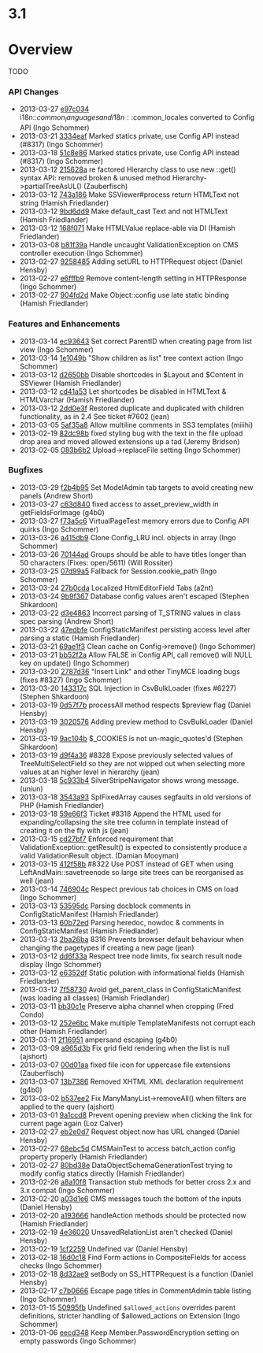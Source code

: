 # 3.1

# Overview

TODO


### API Changes

 * 2013-03-27 [e97c034](https://github.com/silverstripe/sapphire/commit/e97c034) i18n::$common_languages and i18n::$common_locales converted to Config API (Ingo Schommer)
 * 2013-03-21 [3334eaf](https://github.com/silverstripe/sapphire/commit/3334eaf) Marked statics private, use Config API instead (#8317) (Ingo Schommer)
 * 2013-03-18 [51c8e86](https://github.com/silverstripe/silverstripe-cms/commit/51c8e86) Marked statics private, use Config API instead (#8317) (Ingo Schommer)
 * 2013-03-12 [215628a](https://github.com/silverstripe/sapphire/commit/215628a) re factored Hierarchy class to use new ::get() syntax API: removed broken & unused method Hierarchy-&gt;partialTreeAsUL() (Zauberfisch)
 * 2013-03-12 [743a186](https://github.com/silverstripe/sapphire/commit/743a186) Make SSViewer#process return HTMLText not string (Hamish Friedlander)
 * 2013-03-12 [9bd6dd9](https://github.com/silverstripe/sapphire/commit/9bd6dd9) Make default_cast Text and not HTMLText (Hamish Friedlander)
 * 2013-03-12 [168f071](https://github.com/silverstripe/sapphire/commit/168f071) Make HTMLValue replace-able via DI (Hamish Friedlander)
 * 2013-03-08 [b81f39a](https://github.com/silverstripe/sapphire/commit/b81f39a) Handle uncaught ValidationException on CMS controller execution (Ingo Schommer)
 * 2013-02-27 [9258485](https://github.com/silverstripe/sapphire/commit/9258485) Adding setURL to HTTPRequest object (Daniel Hensby)
 * 2013-02-27 [e6fffb9](https://github.com/silverstripe/sapphire/commit/e6fffb9) Remove content-length setting in HTTPResponse (Ingo Schommer)
 * 2013-02-27 [904fd2d](https://github.com/silverstripe/sapphire/commit/904fd2d) Make Object::config use late static binding (Hamish Friedlander)

### Features and Enhancements

 * 2013-03-14 [ec93643](https://github.com/silverstripe/silverstripe-cms/commit/ec93643) Set correct ParentID when creating page from list view (Ingo Schommer)
 * 2013-03-14 [1e1049b](https://github.com/silverstripe/silverstripe-cms/commit/1e1049b) "Show children as list" tree context action (Ingo Schommer)
 * 2013-03-12 [d2650bb](https://github.com/silverstripe/sapphire/commit/d2650bb) Disable shortcodes in $Layout and $Content in SSViewer (Hamish Friedlander)
 * 2013-03-12 [cd41a53](https://github.com/silverstripe/sapphire/commit/cd41a53) Let shortcodes be disabled in HTMLText & HTMLVarchar (Hamish Friedlander)
 * 2013-03-12 [2dd0e3f](https://github.com/silverstripe/silverstripe-cms/commit/2dd0e3f) Restored duplicate and duplicated with children functionality, as in 2.4 See ticket #7602 (jean)
 * 2013-03-05 [5af35a8](https://github.com/silverstripe/sapphire/commit/5af35a8) Allow multiline comments in SS3 templates (miiihi)
 * 2013-02-19 [82dc98b](https://github.com/silverstripe/sapphire/commit/82dc98b) fixed styling bug with the text in the file upload drop area and moved allowed extensions up a tad (Jeremy Bridson)
 * 2013-02-05 [083b6b2](https://github.com/silverstripe/sapphire/commit/083b6b2) Upload-&gt;replaceFile setting (Ingo Schommer)

### Bugfixes

 * 2013-03-29 [f2b4b95](https://github.com/silverstripe/sapphire/commit/f2b4b95) Set ModelAdmin tab targets to avoid creating new panels (Andrew Short)
 * 2013-03-27 [c63d840](https://github.com/silverstripe/sapphire/commit/c63d840) fixed access to asset_preview_width in getFieldsForImage (g4b0)
 * 2013-03-27 [f73a5c6](https://github.com/silverstripe/silverstripe-cms/commit/f73a5c6) VirtualPageTest memory errors due to Config API quirks (Ingo Schommer)
 * 2013-03-26 [a415db9](https://github.com/silverstripe/sapphire/commit/a415db9) Clone Config_LRU incl. objects in array (Ingo Schommer)
 * 2013-03-26 [70144ad](https://github.com/silverstripe/sapphire/commit/70144ad) Groups should be able to have titles longer than 50 characters (Fixes: open/5611) (Will Rossiter)
 * 2013-03-25 [07d99a5](https://github.com/silverstripe/sapphire/commit/07d99a5) Fallback for Session.cookie_path (Ingo Schommer)
 * 2013-03-24 [27b0cda](https://github.com/silverstripe/sapphire/commit/27b0cda) Localized HtmlEditorField Tabs (a2nt)
 * 2013-03-24 [9b9f367](https://github.com/silverstripe/sapphire/commit/9b9f367) Database config values aren't escaped (Stephen Shkardoon)
 * 2013-03-22 [d3e4863](https://github.com/silverstripe/sapphire/commit/d3e4863) Incorrect parsing of T_STRING values in class spec parsing (Andrew Short)
 * 2013-03-22 [47edbfe](https://github.com/silverstripe/sapphire/commit/47edbfe) ConfigStaticManifest persisting access level after parsing a static (Hamish Friedlander)
 * 2013-03-21 [69ae1f3](https://github.com/silverstripe/sapphire/commit/69ae1f3) Clean cache on Config-&gt;remove() (Ingo Schommer)
 * 2013-03-21 [bb52f2a](https://github.com/silverstripe/sapphire/commit/bb52f2a) Allow FALSE in Config API, call remove() will NULL key on update() (Ingo Schommer)
 * 2013-03-20 [2787d36](https://github.com/silverstripe/sapphire/commit/2787d36) "Insert Link" and other TinyMCE loading bugs (fixes #8327) (Ingo Schommer)
 * 2013-03-20 [143317c](https://github.com/silverstripe/sapphire/commit/143317c) SQL Injection in CsvBulkLoader (fixes #6227) (Stephen Shkardoon)
 * 2013-03-19 [0d57f7b](https://github.com/silverstripe/sapphire/commit/0d57f7b) processAll method respects $preview flag (Daniel Hensby)
 * 2013-03-19 [3020576](https://github.com/silverstripe/sapphire/commit/3020576) Adding preview method to CsvBulkLoader (Daniel Hensby)
 * 2013-03-19 [9ac104b](https://github.com/silverstripe/sapphire/commit/9ac104b) $_COOKIES is not un-magic_quotes'd (Stephen Shkardoon)
 * 2013-03-19 [d9f4a36](https://github.com/silverstripe/sapphire/commit/d9f4a36) #8328 Expose previously selected values of TreeMultiSelectField so they are not wipped out when selecting more values at an higher level in hierarchy (jean)
 * 2013-03-18 [5c933b4](https://github.com/silverstripe/silverstripe-cms/commit/5c933b4) SilverStripeNavigator shows wrong message. (uniun)
 * 2013-03-18 [3543a93](https://github.com/silverstripe/sapphire/commit/3543a93) SplFixedArray causes segfaults in old versions of PHP (Hamish Friedlander)
 * 2013-03-18 [59e66f3](https://github.com/silverstripe/silverstripe-cms/commit/59e66f3) Ticket #8318 Append the HTML used for expanding/collapsing the site tree column in template instead of creating it on the fly with js (jean)
 * 2013-03-15 [cd27bf7](https://github.com/silverstripe/sapphire/commit/cd27bf7) Enforced requirement that ValidationException::getResult() is expected to consistently produce a valid ValidationResult object. (Damian Mooyman)
 * 2013-03-15 [412f58b](https://github.com/silverstripe/sapphire/commit/412f58b) #8322 Use POST instead of GET when using LeftAndMain::savetreenode so large site trees can be reorganised as well (jean)
 * 2013-03-14 [746904c](https://github.com/silverstripe/sapphire/commit/746904c) Respect previous tab choices in CMS on load (Ingo Schommer)
 * 2013-03-13 [53595dc](https://github.com/silverstripe/sapphire/commit/53595dc) Parsing docblock comments in ConfigStaticManifest (Hamish Friedlander)
 * 2013-03-13 [60b72ed](https://github.com/silverstripe/sapphire/commit/60b72ed) Parsing heredoc, nowdoc & comments in ConfigStaticManifest (Hamish Friedlander)
 * 2013-03-13 [2ba26ba](https://github.com/silverstripe/silverstripe-cms/commit/2ba26ba) 8316 Prevents browser default behaviour when changing the pagetypes if creating a new page (jean)
 * 2013-03-12 [dd6f33a](https://github.com/silverstripe/sapphire/commit/dd6f33a) Respect tree node limits, fix search result node display (Ingo Schommer)
 * 2013-03-12 [e6352df](https://github.com/silverstripe/sapphire/commit/e6352df) Static polution with informational fields (Hamish Friedlander)
 * 2013-03-12 [7f58730](https://github.com/silverstripe/sapphire/commit/7f58730) Avoid get_parent_class in ConfigStaticManifest (was loading all classes) (Hamish Friedlander)
 * 2013-03-11 [bb30c1e](https://github.com/silverstripe/sapphire/commit/bb30c1e) Preserve alpha channel when cropping (Fred Condo)
 * 2013-03-12 [252e6bc](https://github.com/silverstripe/sapphire/commit/252e6bc) Make multiple TemplateManifests not corrupt each other (Hamish Friedlander)
 * 2013-03-11 [2f16951](https://github.com/silverstripe/sapphire/commit/2f16951) ampersand escaping (g4b0)
 * 2013-03-09 [a965d3b](https://github.com/silverstripe/sapphire/commit/a965d3b) Fix grid field rendering when the list is null (ajshort)
 * 2013-03-07 [00d01aa](https://github.com/silverstripe/sapphire/commit/00d01aa) fixed file icon for uppercase file extensions (Zauberfisch)
 * 2013-03-07 [13b7386](https://github.com/silverstripe/sapphire/commit/13b7386) Removed XHTML XML declaration requirement (g4b0)
 * 2013-03-02 [b537ee2](https://github.com/silverstripe/sapphire/commit/b537ee2) Fix ManyManyList-&gt;removeAll() when filters are applied to the query (ajshort)
 * 2013-03-01 [9a1ccd8](https://github.com/silverstripe/sapphire/commit/9a1ccd8) Prevent opening preview when clicking the link for current page again (Loz Calver)
 * 2013-02-27 [eb2e0d7](https://github.com/silverstripe/silverstripe-cms/commit/eb2e0d7) Request object now has URL changed (Daniel Hensby)
 * 2013-02-27 [68ebc5d](https://github.com/silverstripe/silverstripe-cms/commit/68ebc5d) CMSMainTest to access batch_action config property properly (Hamish Friedlander)
 * 2013-02-27 [80bd38e](https://github.com/silverstripe/sapphire/commit/80bd38e) DataObjectSchemaGenerationTest trying to modify config statics directly (Hamish Friedlander)
 * 2013-02-26 [a8a10f8](https://github.com/silverstripe/sapphire/commit/a8a10f8) Transaction stub methods for better cross 2.x and 3.x compat (Ingo Schommer)
 * 2013-02-20 [a03d1e6](https://github.com/silverstripe/sapphire/commit/a03d1e6) CMS messages touch the bottom of the inputs (Daniel Hensby)
 * 2013-02-20 [a193666](https://github.com/silverstripe/sapphire/commit/a193666) handleAction methods should be protected now (Hamish Friedlander)
 * 2013-02-19 [4e36020](https://github.com/silverstripe/sapphire/commit/4e36020) UnsavedRelationList aren't checked (Daniel Hensby)
 * 2013-02-19 [1cf2259](https://github.com/silverstripe/sapphire/commit/1cf2259) Undefined var (Daniel Hensby)
 * 2013-02-18 [16d0c18](https://github.com/silverstripe/sapphire/commit/16d0c18) Find Form actions in CompositeFields for access checks (Ingo Schommer)
 * 2013-02-18 [8d32ae9](https://github.com/silverstripe/sapphire/commit/8d32ae9) setBody on SS_HTTPRequest is a function (Daniel Hensby)
 * 2013-02-17 [c7b0666](https://github.com/silverstripe/silverstripe-cms/commit/c7b0666) Escape page titles in CommentAdmin table listing (Ingo Schommer)
 * 2013-01-15 [50995fb](https://github.com/silverstripe/sapphire/commit/50995fb) Undefined `$allowed_actions` overrides parent definitions, stricter handling of $allowed_actions on Extension (Ingo Schommer)
 * 2013-01-06 [eecd348](https://github.com/silverstripe/sapphire/commit/eecd348) Keep Member.PasswordEncryption setting on empty passwords (Ingo Schommer)
